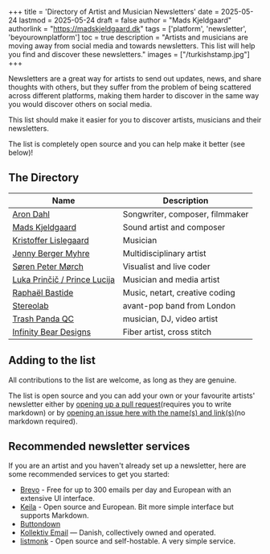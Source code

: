 +++
title = 'Directory of Artist and Musician Newsletters'
date = 2025-05-24
lastmod = 2025-05-24
draft = false 
author = "Mads Kjeldgaard"
authorlink = "https://madskjeldgaard.dk"
tags = ['platform', 'newsletter', 'beyourownplatform']
toc = true
description = "Artists and musicians are moving away from social media and towards newsletters. This list will help you find and discover these newsletters."
images = ["/turkishstamp.jpg"]
+++

Newsletters are a great way for artists to send out updates, news, and share thoughts with others, but they suffer from the problem of being scattered across different platforms, making them harder to discover in the same way you would discover others on social media. 

This list should make it easier for you to discover artists, musicians and their newsletters. 

The list is completely open source and you can help make it better (see below)!


## The Directory

| Name                                                                          | Description                     |
| -------------                                                                 | --------------                  |
| [Aron Dahl](https://arondahl.com/newsletter)                                  | Songwriter, composer, filmmaker |
| [Mads Kjeldgaard](https://madskjeldgaard.dk/newsletter/)                      | Sound artist and composer       |
| [Kristoffer Lislegaard](https://www.kristofferlislegaard.com/follow/)         | Musician                        |
| [Jenny Berger Myhre](https://app.keila.io/forms/nfrm_dj3jQmRJ)                | Multidisciplinary artist        |
| [Søren Peter Mørch](https://darch.dk/newsletter)                              | Visualist and live coder        |
| [Luka Prinčič / Prince Lucija](https://prin.lu/subscribe/)                    | Musician and media artist       |
| [Raphaël Bastide](https://raphaelbastide.com/newsletter/)                     | Music, netart, creative coding  |
| [Stereolab](https://warp.net/artists/stereolab)                               | avant-pop band from London      |
| [Trash Panda QC](https://mailchi.mp/e425aa129523/trash-panda-qc-mailing-list) | musician, DJ, video artist      |
| [Infinity Bear Designs](https://www.infinitybeardesigns.com/)                 | Fiber artist, cross stitch      |

## Adding to the list

All contributions to the list are welcome, as long as they are genuine.

The list is open source and you can add your own or your favourite artists' newsletter either by [opening up a pull request](https://github.com/madskjeldgaard/hyaline.systems-public/edit/main/content/blog/directory-of-artist-and-musician-newsletters.md)(requires you to write markdown) or by [opening an issue here with the name(s) and link(s)](https://github.com/madskjeldgaard/hyaline.systems-public/issues/new/choose)(no markdown required). 

## Recommended newsletter services

If you are an artist and you haven't already set up a newsletter, here are some recommended services to get you started:

- [Brevo](https://www.brevo.com/) - Free for up to 300 emails per day and European with an extensive UI interface.
- [Keila](https://www.keila.io/) - Open source and European. Bit more simple interface but supports Markdown.
- [Buttondown](https://buttondown.com/)
- [Kollektiv Email](https://kollektiv.email/) — Danish, collectively owned and operated.
- [listmonk](https://listmonk.app/) - Open source and self-hostable. A very simple service.

